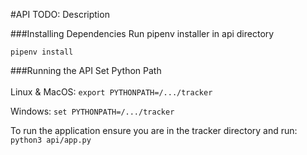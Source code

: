 #API
TODO: Description

###Installing Dependencies
Run pipenv installer in api directory

```pipenv install```

###Running the API
Set Python Path<br><br>
Linux & MacOS:
```export PYTHONPATH=/.../tracker```

Windows:
```set PYTHONPATH=/.../tracker```

To run the application ensure you are in the tracker directory and run:<br>
```python3 api/app.py```
